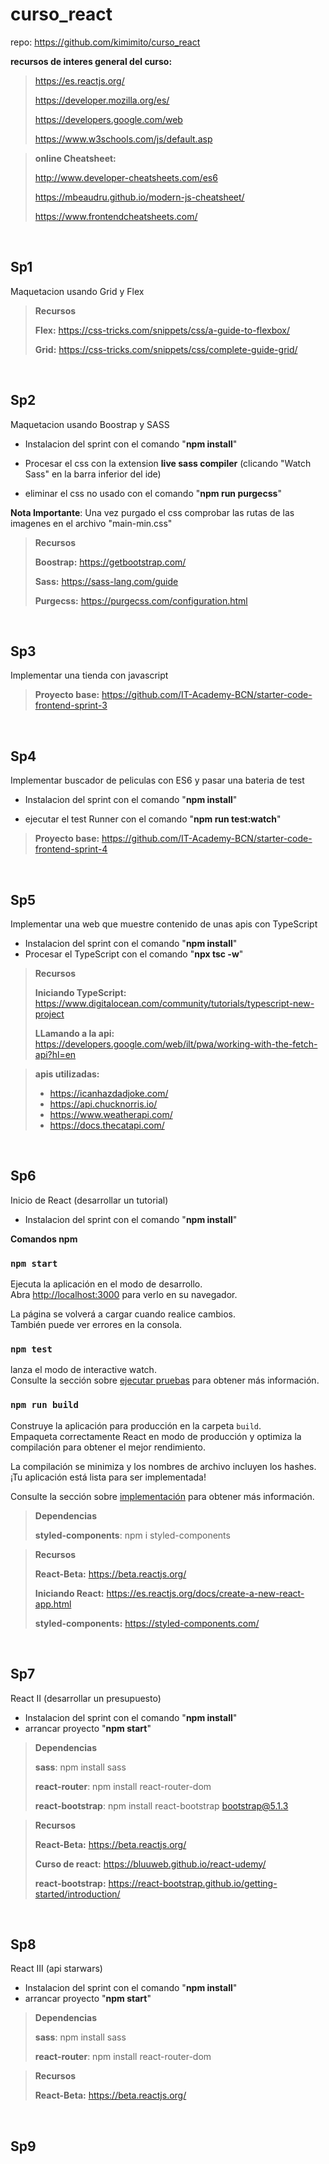 # curso_react
repo: https://github.com/kimimito/curso_react

**recursos de interes general del curso:**

>https://es.reactjs.org/
>
>https://developer.mozilla.org/es/
>
>https://developers.google.com/web
>
>https://www.w3schools.com/js/default.asp

>**online Cheatsheet:**
>
>http://www.developer-cheatsheets.com/es6
>
>https://mbeaudru.github.io/modern-js-cheatsheet/
>
>https://www.frontendcheatsheets.com/

<br/>

## Sp1
Maquetacion usando Grid y Flex

>**Recursos**
>
>**Flex:** https://css-tricks.com/snippets/css/a-guide-to-flexbox/
>
>**Grid:** https://css-tricks.com/snippets/css/complete-guide-grid/

<br/>

## Sp2
Maquetacion usando Boostrap y SASS

- Instalacion del sprint con el comando "**npm install**"

- Procesar el css con la extension **live sass compiler** (clicando "Watch Sass" en la barra inferior del ide)

- eliminar el css no usado con el comando "**npm run purgecss**"

**Nota Importante**: Una vez purgado el css comprobar las rutas de las imagenes en el archivo "main-min.css"

>**Recursos**
>
>**Boostrap:** https://getbootstrap.com/
>
>**Sass:** https://sass-lang.com/guide
>
>**Purgecss:** https://purgecss.com/configuration.html

<br/>

## Sp3
Implementar una tienda con javascript

>**Proyecto base:** https://github.com/IT-Academy-BCN/starter-code-frontend-sprint-3

<br/>

## Sp4
Implementar buscador de peliculas con ES6 y pasar una bateria de test

- Instalacion del sprint con el comando "**npm install**"

- ejecutar el test Runner con el comando "**npm run test:watch**"

>**Proyecto base:** https://github.com/IT-Academy-BCN/starter-code-frontend-sprint-4

<br/>

## Sp5
Implementar una web que muestre contenido de unas apis con TypeScript

- Instalacion del sprint con el comando "**npm install**"
- Procesar el TypeScript con el comando "**npx tsc -w**"

>**Recursos**
>
>**Iniciando TypeScript:** https://www.digitalocean.com/community/tutorials/typescript-new-project
>
>**LLamando a la api:** https://developers.google.com/web/ilt/pwa/working-with-the-fetch-api?hl=en

> **apis utilizadas:**
>- https://icanhazdadjoke.com/
>- https://api.chucknorris.io/
>- https://www.weatherapi.com/
>- https://docs.thecatapi.com/

<br/>

## Sp6
Inicio de React (desarrollar un tutorial)

- Instalacion del sprint con el comando "**npm install**"

**Comandos npm**
### `npm start`

Ejecuta la aplicación en el modo de desarrollo.\
Abra [http://localhost:3000](http://localhost:3000) para verlo en su navegador.

La página se volverá a cargar cuando realice cambios.\
También puede ver errores en la consola.

### `npm test`

lanza el modo de interactive watch.\
Consulte la sección sobre [ejecutar pruebas](https://facebook.github.io/create-react-app/docs/running-tests) para obtener más información.

### `npm run build`

Construye la aplicación para producción en la carpeta `build`.\
Empaqueta correctamente React en modo de producción y optimiza la compilación para obtener el mejor rendimiento.

La compilación se minimiza y los nombres de archivo incluyen los hashes.\
¡Tu aplicación está lista para ser implementada!

Consulte la sección sobre [implementación](https://facebook.github.io/create-react-app/docs/deployment) para obtener más información.

>**Dependencias**
>
>**styled-components**:
>npm i styled-components
>

>**Recursos**
>
>**React-Beta:** https://beta.reactjs.org/
>
>**Iniciando React:** https://es.reactjs.org/docs/create-a-new-react-app.html
>
>**styled-components:** https://styled-components.com/


<br/>

## Sp7
React II (desarrollar un presupuesto)

- Instalacion del sprint con el comando "**npm install**"
- arrancar proyecto "**npm start**"

>**Dependencias**
>
>**sass**:
>npm install sass
>
>**react-router**:
>npm install react-router-dom
>
>**react-bootstrap**:
>npm install react-bootstrap bootstrap@5.1.3
>

>**Recursos**
>
>**React-Beta:** https://beta.reactjs.org/
>
>**Curso de react:** https://bluuweb.github.io/react-udemy/
>
>**react-bootstrap:** https://react-bootstrap.github.io/getting-started/introduction/


<br/>

## Sp8
React III (api starwars)

- Instalacion del sprint con el comando "**npm install**"
- arrancar proyecto "**npm start**"

>**Dependencias**
>
>**sass**:
>npm install sass
>
>**react-router**:
>npm install react-router-dom
>


>**Recursos**
>
>**React-Beta:** https://beta.reactjs.org/


<br/>

## Sp9